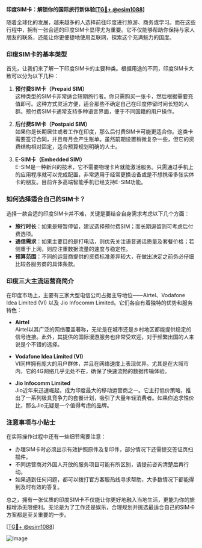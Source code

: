 **印度SIM卡：解锁你的国际旅行新体验[[TG💪+ @esim1088](https://t.me/s/esim1088)]**

随着全球化的发展，越来越多的人选择前往印度进行旅游、商务或学习。而在这些行程中，拥有一张合适的印度SIM卡显得尤为重要。它不仅能够帮助你保持与家人朋友的联系，还能让你更便捷地使用互联网，探索这个充满魅力的国度。

### 印度SIM卡的基本类型

首先，让我们来了解一下印度SIM卡的主要种类。根据用途的不同，印度SIM卡大致可以分为以下几种：

1. **预付费SIM卡（Prepaid SIM）**  
   这种类型的SIM卡非常适合短期旅行者。你只需购买一张卡，然后根据需要充值即可。这种方式灵活方便，适合那些不确定自己在印度停留时间长短的人群。预付费SIM卡通常支持多种语言界面，便于不同国籍的用户操作。

2. **后付费SIM卡（Postpaid SIM）**  
   如果你是长期居住或者工作在印度，那么后付费SIM卡可能更适合你。这类卡需要签订合同，并且每月会产生账单。虽然前期设置稍微复杂一些，但它的资费结构相对固定，适合预算规划明确的人士。

3. **E-SIM卡（Embedded SIM）**  
   E-SIM是一种新兴的技术，它不需要物理卡片就能激活服务。只需通过手机上的应用程序就可以完成配置，非常适用于经常更换设备或是不想携带多张实体卡的朋友。目前许多高端智能手机已经支持E-SIM功能。

### 如何选择适合自己的SIM卡？

选择一款合适的印度SIM卡并不难，关键是要结合自身需求考虑以下几个方面：

- **旅行时长**：如果是短暂停留，建议选择预付费SIM；而长期逗留则可考虑后付费选项。
- **通信需求**：如果主要目的是打电话，则优先关注语音通话质量及套餐价格；若侧重于上网，则应注重数据流量的速度与稳定性。
- **预算范围**：不同的运营商提供的资费标准差异较大，在做出决定之前务必仔细比较各服务商的具体条款。

### 印度三大主流运营商简介

在印度市场上，主要有三家大型电信公司占据主导地位——Airtel、Vodafone Idea Limited (VI) 以及 Jio Infocomm Limited。它们各自有着独特的优势和服务特色：

- **Airtel**  
  Airtel以其广泛的网络覆盖著称，无论是在城市还是乡村地区都能提供稳定的信号连接。此外，其提供的国际漫游服务也非常受欢迎，对于频繁出国的人来说是个不错的选择。

- **Vodafone Idea Limited (VI)**  
  VI同样拥有庞大的用户群体，并且在网络速度上表现优异。尤其是在大城市内，它的4G网络几乎无处不在，确保了快速流畅的数据传输体验。

- **Jio Infocomm Limited**  
  Jio近年来迅速崛起，成为印度最大的移动运营商之一。它主打低价策略，推出了一系列极具竞争力的套餐计划，吸引了大量年轻消费者。如果你追求性价比，那么Jio无疑是一个值得考虑的品牌。

### 注意事项与小贴士

在实际操作过程中还有一些细节需要注意：

- 办理SIM卡时必须出示有效护照原件及复印件，部分情况下还需提交签证页扫描件。
- 不同运营商对外国人开放的服务项目可能有所区别，请提前咨询清楚后再行动。
- 如果遇到任何问题，都可以拨打官方客服热线寻求帮助，大多数情况下都能得到及时有效的答复。

总之，拥有一张优质的印度SIM卡不仅能让你更好地融入当地生活，更能为你的旅程增添无限便利。无论是为了工作还是娱乐，合理规划并挑选最适合自己的SIM卡方案都是至关重要的一步。

[[TG💪+ @esim1088](https://t.me/s/esim1088)]  

![Image](https://i.postimg.cc/4NQfJmqS/Snipaste-2025-05-13-00-14-12.png)